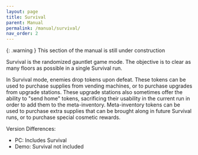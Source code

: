 ```yaml
---
layout: page
title: Survival
parent: Manual
permalink: /manual/survival/
nav_order: 2
---
```


{: .warning }
This section of the manual is still under construction

Survival is the randomized gauntlet game mode. The objective is to clear as many floors as possible in a single Survival run.

In Survival mode, enemies drop tokens upon defeat. These tokens can be used to purchase supplies from vending machines, or to purchase upgrades from upgrade stations. These upgrade stations also sometimes offer the ability to "send home" tokens, sacrificing their usability in the current run in order to add them to the meta-inventory. Meta-inventory tokens can be used to purchase extra supplies that can be brought along in future Survival runs, or to purchase special cosmetic rewards.

Version Differences:
- PC: Includes Survival
- Demo: Survival not included